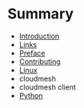 # Summary

* [Introduction](README.md)
* [Links](links.md)
* [Preface](preface.md)
* [Contributing](contributing.md)
* [Linux](linux.md)
* cloudmesh
* cloudmesh client
* [Python](python.md)

